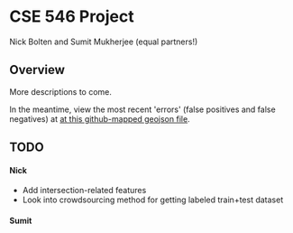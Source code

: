 CSE 546 Project
===============

Nick Bolten and Sumit Mukherjee (equal partners!)

## Overview

More descriptions to come.

In the meantime, view the most recent 'errors' (false positives and false negatives)
at [at this github-mapped geojson file](https://github.com/nbolten/CSE546-project/blob/master/learndata-errors-thick.geojson).

## TODO

#### Nick

* Add intersection-related features
* Look into crowdsourcing method for getting labeled train+test dataset

#### Sumit
